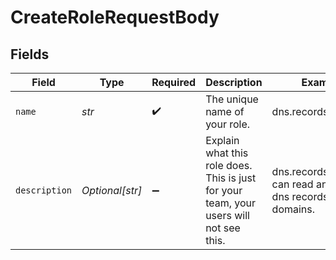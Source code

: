 # CreateRoleRequestBody


## Fields

| Field                                                                                  | Type                                                                                   | Required                                                                               | Description                                                                            | Example                                                                                |
| -------------------------------------------------------------------------------------- | -------------------------------------------------------------------------------------- | -------------------------------------------------------------------------------------- | -------------------------------------------------------------------------------------- | -------------------------------------------------------------------------------------- |
| `name`                                                                                 | *str*                                                                                  | :heavy_check_mark:                                                                     | The unique name of your role.                                                          | dns.records.manager                                                                    |
| `description`                                                                          | *Optional[str]*                                                                        | :heavy_minus_sign:                                                                     | Explain what this role does. This is just for your team, your users will not see this. | dns.records.manager can read and write dns records for our domains.                    |